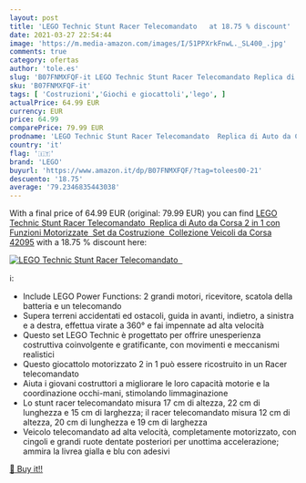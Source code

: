 ```yaml
---
layout: post
title: 'LEGO Technic Stunt Racer Telecomandato   at 18.75 % discount'
date: 2021-03-27 22:54:44
image: 'https://m.media-amazon.com/images/I/51PPXrkFnwL._SL400_.jpg'
comments: true
category: ofertas
author: 'tole.es'
slug: 'B07FNMXFQF-it LEGO Technic Stunt Racer Telecomandato Replica di Auto da...'
sku: 'B07FNMXFQF-it'
tags: [ 'Costruzioni','Giochi e giocattoli','lego', ]
actualPrice: 64.99 EUR
currency: EUR
price: 64.99
comparePrice: 79.99 EUR
prodname: 'LEGO Technic Stunt Racer Telecomandato  Replica di Auto da Corsa 2 in 1 con Funzioni Motorizzate  Set da Costruzione  Collezione Veicoli da Corsa  42095'
country: 'it'
flag: '🇮🇹'
brand: 'LEGO'
buyurl: 'https://www.amazon.it/dp/B07FNMXFQF/?tag=tolees00-21'
descuento: '18.75'
average: '79.2346835443038'
---
```


With a final price of 64.99 EUR (original: 79.99 EUR) you can find [LEGO Technic Stunt Racer Telecomandato  Replica di Auto da Corsa 2 in 1 con Funzioni Motorizzate  Set da Costruzione  Collezione Veicoli da Corsa  42095](https://www.amazon.it/dp/B07FNMXFQF/?tag=tolees00-21) with a  18.75 % discount here:

[![LEGO Technic Stunt Racer Telecomandato  ](https://m.media-amazon.com/images/I/51PPXrkFnwL._SL400_.jpg)](https://www.amazon.it/dp/B07FNMXFQF/?tag=tolees00-21)

ℹ️:

- Include LEGO Power Functions: 2 grandi motori, ricevitore, scatola della batteria e un telecomando
- Supera terreni accidentati ed ostacoli, guida in avanti, indietro, a sinistra e a destra, effettua virate a 360° e fai impennate ad alta velocità
- Questo set LEGO Technic è progettato per offrire unesperienza costruttiva coinvolgente e gratificante, con movimenti e meccanismi realistici
- Questo giocattolo motorizzato 2 in 1 può essere ricostruito in un Racer telecomandato
- Aiuta i giovani costruttori a migliorare le loro capacità motorie e la coordinazione occhi-mani, stimolando limmaginazione
- Lo stunt racer telecomandato misura 17 cm di altezza, 22 cm di lunghezza e 15 cm di larghezza; il racer telecomandato misura 12 cm di altezza, 20 cm di lunghezza e 19 cm di larghezza
- Veicolo telecomandato ad alta velocità, completamente motorizzato, con cingoli e grandi ruote dentate posteriori per unottima accelerazione; ammira la livrea gialla e blu con adesivi

[🛒 Buy it!!](https://www.amazon.it/dp/B07FNMXFQF/?tag=tolees00-21)
